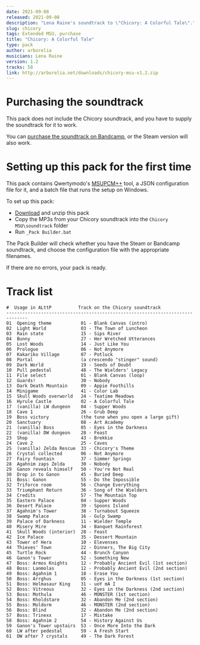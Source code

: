 ```yaml
---
date: 2021-09-08
released: 2021-09-08
description: "Lena Raine's soundtrack to \"Chicory: A Colorful Tale\"."
slug: chicory
tags: Extended MSU, purchase
title: "Chicory: A Colorful Tale"
type: pack
author: arborelia
musicians: Lena Raine
version: 1.2
tracks: 58
link: http://arborelia.net/downloads/chicory-msu-v1.2.zip
---
```


# Purchasing the soundtrack

This pack does not include the Chicory soundtrack, and you have to supply the soundtrack for it to work.

You can [purchase the soundtrack on Bandcamp](https://radicaldreamland.bandcamp.com/album/chicory-a-colorful-tale-original-soundtrack), or the Steam version will also work.

# Setting up this pack for the first time

This pack contains Qwertymodo's [MSUPCM++][msupcm] tool, a JSON configuration file for it, and a batch file that runs the setup on Windows.

[msupcm]: https://github.com/qwertymodo/msupcmplusplus

To set up this pack:

- [Download](http://arborelia.net/downloads/chicory-msu-v1.2.zip) and unzip this pack
- Copy the MP3s from your Chicory soundtrack into the `Chicory MSU\soundtrack` folder
- Run `_Pack Builder.bat`

The Pack Builder will check whether you have the Steam or Bandcamp soundtrack, and choose the configuration file with the appropriate filenames.

If there are no errors, your pack is ready.

# Track list

```text
#  Usage in ALttP          Track on the Chicory soundtrack
------------------------------------------------------------------------------
01  Opening theme           01 - Blank Canvas (intro)
02  Light World             03 - The Town of Luncheon
03  Rain state              15 - Sips River
04  Bunny                   27 - Her Wretched Utterances
05  Lost Woods              14 - Just Like You
06  Prologue                06 - Not Anymore
07  Kakariko Village        07 - Potluck
08  Portal                  (a crescendo "stinger" sound)
09  Dark World              19 - Seeds of Doubt
10  Pull pedestal           48 - The Wielders' Legacy
11  File select             01 - Blank Canvas (loop)
12  Guards!                 30 - Nobody
13  Dark Death Mountain     09 - Appie Foothills
14  Minigame                41 - Color Lab
15  Skull Woods overworld   24 - Teatime Meadows
16  Hyrule Castle           02 - A Colorful Tale
17  (vanilla) LW dungeon    04 - Supper Woods
18  Cave 1                  26 - Grub Deep
19  Boss victory            (the tune when you open a large gift)
20  Sanctuary               08 - Art Academy
21  (vanilla) Boss          05 - Eyes in the Darkness
22  (vanilla) DW dungeon    28 - Feast
23  Shop                    43 - Brekkie
24  Cave 2                  25 - Caves
25  (vanilla) Zelda Rescue  33 - Chicory's Theme
26  Crystal collected       06 - Not Anymore
27  Fairy fountain          37 - Simmer Springs
28  Agahnim zaps Zelda      30 - Nobody
29  Ganon reveals himself   50 - You're Not Real
30  Drop in to Ganon        45 - Buried Deep
31  Boss: Ganon             55 - Do the Impossible
32  Triforce room           56 - Change Everything
33  Triumphant Return       36 - Song of the Wielders
34  Credits                 57 - The Mountain Top
35  Eastern Palace          04 - Supper Woods
36  Desert Palace           39 - Spoons Island
37  Agahnim's Tower         38 - Turnabout Squeeze
38  Swamp Palace            16 - Gulp Swamp
39  Palace of Darkness      11 - Wielder Temple
40  Misery Mire             34 - Banquet Rainforest
41  Skull Woods (interior)  28 - Feast
42  Ice Palace              35 - Dessert Mountain
43  Tower of Hera           10 - Elevenses
44  Thieves' Town           22 - Dinners, The Big City
45  Turtle Rock             44 - Brunch Canyon
46  Ganon's Tower           52 - Something New
47  Boss: Armos Knights     12 - Probably Ancient Evil (1st section)
48  Boss: Lanmolas          12 - Probably Ancient Evil (2nd section)
49  Boss: Agahnim 1         18 - Erase You
50  Boss: Arrghus           05 - Eyes in the Darkness (1st section)
51  Boss: Helmasaur King    31 - uoY mA I
52  Boss: Vitreous          32 - Eyes in the Darkness (2nd section)
53  Boss: Mothula           46 - MONSTER (1st section)
54  Boss: Kholdstare        32 - Abandon Me (2nd section)
55  Boss: Moldorm           46 - MONSTER (2nd section)
56  Boss: Blind             32 - Abandon Me (2nd section)
57  Boss: Trinexx           17 - Mistake
58  Boss: Agahnim 2         54 - History Against Us
59  Ganon's Tower upstairs  53 - Once More Into the Dark
60  LW after pedestal       59 - A Fresh Start
61  DW after 7 crystals     49 - The Dark Forest
```